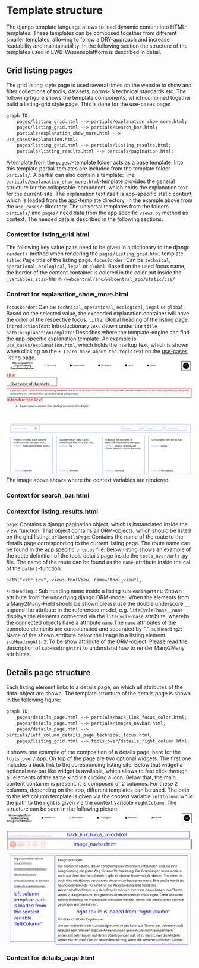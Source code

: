 # Template structure
The django template language allows to load dynamic content into HTML-templates. These templates can be composed together from different smaller templates, allowing to follow a DRY-approach and increase readability and maintainability. In the following section the structure of the templates used in EWB-Wissensplattform is described in detail.

## Grid listing pages
The grid listing style page is used several times on the website to show and filter collections of tools, datasets, norms- & technical standards etc. The following figure shows the template components, which combined together build a listing-grid style page. This is done for the use-cases page: 
```{mermaid}
graph TD;
    pages/listing_grid.html --> partials/explanation_show_more.html;
    pages/listing_grid.html --> partials/search_bar.html;
    partials/explanation_show_more.html --> use_cases/explanation.html;
    pages/listing_grid.html --> partials/listing_results.html;
    partials/listing_results.html --> partials/pagination.html;
```
A template from the `pages/`-template folder acts as a base template. Into this template partial-temlates are included from the template folder `partials/`. 
A partial can also contain a template: The `partials/explanation_show_more.html`-template provides the general structure for the collapsable-component, which holds the explanation text for the current-site. The explanation text itself is app-specific static content, which is loaded from the app-template directory, in the example above from the `use_cases/`-directory.
The universal templates from the folders `partials/` and `pages/` need data from the app specific `views.py` method as context. The needed data is described in the following sections.

### Context for listing_grid.html
The following key value pairs need to be given in a dictionary to the django `render()`-method when rendering the `pages/listing_grid.html` template. 
`title`: Page title of the listing page.
`focusBorder`: Can be `technical`, `operational`, `ecological`, `legal` or `global`. Based on the used focus name, the border of the content container is colored in the color put inside the `_variables.scss`-file in `/webcentral/src/webcentral_app/static/css/`

### Context for explanation_show_more.html
`focusBorder`: Can be `technical`, `operational`, `ecological`, `legal` or `global`. Based on the selected value, the expanded explanation container will have the color of the respective focus.
`title`: Global heading of the listing page.
`introductionText`: Introductionary text shown under the `title`
`pathToExplanationTemplate`: Describes where the template-engine can find the app-specific explanation template. An example is `use_cases/explanation.html`, which holds the markup text, which is shown when clicking on the `+ Learn more about the topic` text on the [use-cases](https://wissen-digital-ewb.de/en/useCases_list/) listing page.
![Pages associated with app](../img/context_for_explanation_template.png)
The image above shows where the context variables are rendered.


### Context for search_bar.html


### Context for listing_results.html
`page`: Contains a django pagination object, which is instanciated inside the view function. That object contains all ORM-objects, which should be listed on the gird listing.
`urlDetailsPage`: Contains the name of the route to the details page corresponding to the current listing page. The route name can be found in the app specific `urls.py` file.
Below listing shows an example of the route definition of the tools details page inside the `tools_over/urls.py` file. The name of the route can be found as the `name`-attribute inside the call of the `path()`-function:
```
path("<str:id>", views.toolView, name="tool_view"),
```
`subHeading1`: Sub heading name inside a listing
`subHeadingAttr1`: Shown attribute from the underlying django ORM-model. When the elements from a Many2Many-Field should be shown please use the double underscore `__` append the attribute in the referenced model, e.g. `lifeCyclePhase__name` displays the elements connected via the `lifeCyclePhase` attribute, whereby the connected objects have a attribute `name`.The `name` attributes of the conneted elements are concatenated and separated by ",".
`subHeading2`: Name of the shown attribute below the image in a listing element.
`subHeadingAttr2`: To be show attribute of the ORM-object. Please read the description of `subHeadingAttr1` to understand how to render Many2Many attributes.

## Details page structure
Each listing element links to a details page, on which all attributes of the data-object are shown. The template structure of the details page is shown in the following figure:
```{mermaid}
graph TD;
    pages/details_page.html --> partials/back_link_focus_color.html;
    pages/details_page.html --> partials/images_navbar.html;
    pages/details_page.html --> partials/left_column_details_page_technical_focus.html;
    pages/listing_grid.html --> tools_over/details_right_column.html;
```
It shows one example of the composition of a details page, here for the `tools_over/` app. On top of the page are two optional widgets. The first one includes a back link to the coresponding listing site. Below that widget a optional nav-bar like widget is available, which allows to fast click through all elements of the same kind via clicking a icon. 
Below that, the main content container is present. it is composed of 2 columns. For these 2 columns, depending on the app, different templates can be used. The path to the left column template is given via the context variable `leftColumn` while the path to the right is given via the context variable `rightColumn`. The structure can be seen in the following picture:
![Structure of the details page template](../img/structure_details_page.png)

### Context for details_page.html

